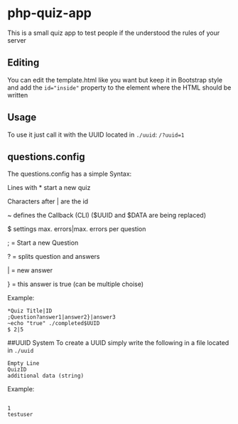 # php-quiz-app
This is a small quiz app to test people if the understood the rules of your server
## Editing
You can edit the template.html like you want but keep it in Bootstrap style and add the ```id="inside"``` property to the element where the HTML should be written
## Usage
To use it just call it with the UUID located in ```./uuid```: ```/?uuid=1```
## questions.config
The questions.config has a simple Syntax:

Lines with * start a new quiz

Characters after | are the id

~ defines the Callback (CLI) ($UUID and $DATA are being replaced)

$ settings max. errors|max. errors per question

; = Start a new Question

? = splits question and answers

| = new answer

} = this answer is true (can be multiple choise)


Example:
```
*Quiz Title|ID
;Question?answer1|answer2}|answer3
~echo "true" ./completed$UUID
$ 2|5
```

##UUID System
To create a UUID simply write the following in a file located in ```./uuid```
```
Empty Line
QuizID
additional data (string)
```
Example:
```

1
testuser
```
